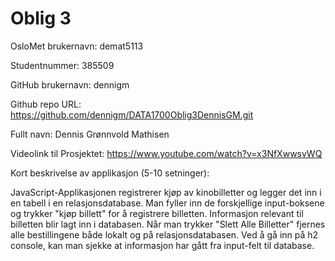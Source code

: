 Oblig 3
=======
OsloMet brukernavn: demat5113

Studentnummer: 385509

GitHub brukernavn: dennigm

Github repo URL: https://github.com/dennigm/DATA1700Oblig3DennisGM.git

Fullt navn: Dennis Grønnvold Mathisen

Videolink til Prosjektet: https://www.youtube.com/watch?v=x3NfXwwsvWQ

Kort beskrivelse av applikasjon (5-10 setninger):

JavaScript-Applikasjonen registrerer kjøp av kinobilletter og legger det inn i en tabell i en relasjonsdatabase.
Man fyller inn de forskjellige input-boksene og trykker "kjøp billett" for å registrere billetten. Informasjon relevant
til billetten blir lagt inn i databasen. Når man trykker "Slett Alle Billetter" fjernes alle bestillingene både lokalt og
på relasjonsdatabasen. Ved å gå inn på h2 console, kan man sjekke at informasjon har gått fra input-felt til database.

